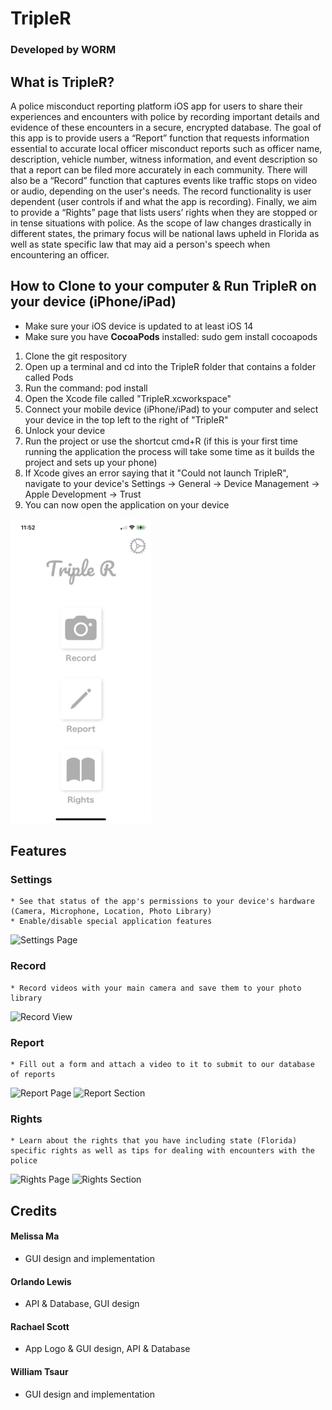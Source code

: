 # TripleR
### Developed by **WORM**

## What is TripleR?
A police misconduct reporting platform iOS app for users to share their experiences and encounters with police by recording important details and evidence of these encounters in a secure, encrypted database. The goal of this app is to provide users a “Report” function that requests information essential to accurate local officer misconduct reports such as officer name, description, vehicle number, witness information, and event description so that a report can be filed more accurately in each community. There will also be a “Record” function that captures events like traffic stops on video or audio, depending on the user's needs. The record functionality is user dependent (user controls if and what the app is recording). Finally, we aim to provide a “Rights” page that lists users’ rights when they are stopped or in tense situations with police. As the scope of law changes drastically in different states, the primary focus will be national laws upheld in Florida as well as state specific law that may aid a person's speech when encountering an officer.

## How to Clone to your computer & Run TripleR on your device (iPhone/iPad)
* Make sure your iOS device is updated to at least iOS 14
* Make sure you have **CocoaPods** installed: sudo gem install cocoapods
1. Clone the git respository
2. Open up a terminal and cd into the TripleR folder that contains a folder called Pods
3. Run the command: pod install
4. Open the Xcode file called "TripleR.xcworkspace"
5. Connect your mobile device (iPhone/iPad) to your computer and select your device in the top left to the right of "TripleR"
6. Unlock your device
7. Run the project or use the shortcut cmd+R (if this is your first time running the application the process will take some time as it builds the project and sets up your phone)
8. If Xcode gives an error saying that it "Could not launch TripleR", navigate to your device's Settings -> General -> Device Management -> Apple Development ->    Trust
9. You can now open the application on your device

![Home Page](https://github.com/WTsaur/TripleR/blob/master/docImages/homePage.png)

## Features

### Settings
    * See that status of the app's permissions to your device's hardware (Camera, Microphone, Location, Photo Library)
    * Enable/disable special application features
![Settings Page](https://github.com/WTsaur/TripleR/blob/master/docImages/settingsPage.jpng)
### Record
    * Record videos with your main camera and save them to your photo library
![Record View](https://github.com/WTsaur/TripleR/blob/master/docImages/recordView.jpng)
### Report
    * Fill out a form and attach a video to it to submit to our database of reports
![Report Page](https://github.com/WTsaur/TripleR/blob/master/docImages/reportPage.jpng)
![Report Section](https://github.com/WTsaur/TripleR/blob/master/docImages/reportSection.jpng)
### Rights
    * Learn about the rights that you have including state (Florida) specific rights as well as tips for dealing with encounters with the police
![Rights Page](https://github.com/WTsaur/TripleR/blob/master/docImages/rightsPage.jpng)
![Rights Section](https://github.com/WTsaur/TripleR/blob/master/docImages/rightsSection.jpng)

## Credits

#### Melissa Ma

- GUI design and implementation

#### Orlando Lewis

- API & Database, GUI design

#### Rachael Scott

- App Logo & GUI design, API & Database

#### William Tsaur

- GUI design and implementation
